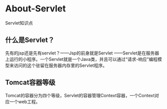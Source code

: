 # About-Servlet
Servlet知识点
## 什么是Servlet？
先有的jsp还是先有servlet？——Jsp的前身就是Servlet
——Servlet是在服务器上运行的小程序。一个Servlet就是一个Java类，并且可以通过“请求-响应”编程模型来访问的这个驻留在服务器内存里的Servlet程序。

## Tomcat容器等级
Tomcat的容器分为四个等级，Servlet的容器管理Context容器，一个Context对应一个web工程。
